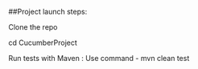 ##Project launch steps:

Clone the repo

cd CucumberProject

Run tests with Maven : Use command - mvn clean test

